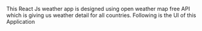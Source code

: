 This React Js weather app is designed using open weather map free API which is giving us weather detail for all countries.
Following is the UI of this Application
